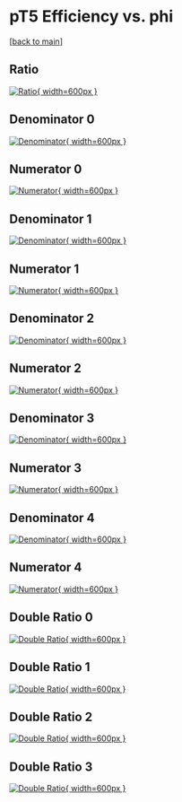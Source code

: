 # pT5 Efficiency vs. phi

[[back to main](./)]



## Ratio

[![Ratio](../mtv/var/pT5_loweta_13_-1_eff_phi.png){ width=600px }](../mtv/var/pT5_loweta_13_-1_eff_phi.pdf)

## Denominator 0

[![Denominator](../mtv/den/pT5_loweta_13_-1_eff_phi_den0.png){ width=600px }](../mtv/den/pT5_loweta_13_-1_eff_phi_den0.pdf)

## Numerator 0

[![Numerator](../mtv/num/pT5_loweta_13_-1_eff_phi_num0.png){ width=600px }](../mtv/num/pT5_loweta_13_-1_eff_phi_num0.pdf)

## Denominator 1

[![Denominator](../mtv/den/pT5_loweta_13_-1_eff_phi_den1.png){ width=600px }](../mtv/den/pT5_loweta_13_-1_eff_phi_den1.pdf)

## Numerator 1

[![Numerator](../mtv/num/pT5_loweta_13_-1_eff_phi_num1.png){ width=600px }](../mtv/num/pT5_loweta_13_-1_eff_phi_num1.pdf)

## Denominator 2

[![Denominator](../mtv/den/pT5_loweta_13_-1_eff_phi_den2.png){ width=600px }](../mtv/den/pT5_loweta_13_-1_eff_phi_den2.pdf)

## Numerator 2

[![Numerator](../mtv/num/pT5_loweta_13_-1_eff_phi_num2.png){ width=600px }](../mtv/num/pT5_loweta_13_-1_eff_phi_num2.pdf)

## Denominator 3

[![Denominator](../mtv/den/pT5_loweta_13_-1_eff_phi_den3.png){ width=600px }](../mtv/den/pT5_loweta_13_-1_eff_phi_den3.pdf)

## Numerator 3

[![Numerator](../mtv/num/pT5_loweta_13_-1_eff_phi_num3.png){ width=600px }](../mtv/num/pT5_loweta_13_-1_eff_phi_num3.pdf)

## Denominator 4

[![Denominator](../mtv/den/pT5_loweta_13_-1_eff_phi_den4.png){ width=600px }](../mtv/den/pT5_loweta_13_-1_eff_phi_den4.pdf)

## Numerator 4

[![Numerator](../mtv/num/pT5_loweta_13_-1_eff_phi_num4.png){ width=600px }](../mtv/num/pT5_loweta_13_-1_eff_phi_num4.pdf)

## Double Ratio 0

[![Double Ratio](../mtv/ratio/pT5_loweta_13_-1_eff_phi_ratio0.png){ width=600px }](../mtv/ratio/pT5_loweta_13_-1_eff_phi_ratio0.pdf)

## Double Ratio 1

[![Double Ratio](../mtv/ratio/pT5_loweta_13_-1_eff_phi_ratio1.png){ width=600px }](../mtv/ratio/pT5_loweta_13_-1_eff_phi_ratio1.pdf)

## Double Ratio 2

[![Double Ratio](../mtv/ratio/pT5_loweta_13_-1_eff_phi_ratio2.png){ width=600px }](../mtv/ratio/pT5_loweta_13_-1_eff_phi_ratio2.pdf)

## Double Ratio 3

[![Double Ratio](../mtv/ratio/pT5_loweta_13_-1_eff_phi_ratio3.png){ width=600px }](../mtv/ratio/pT5_loweta_13_-1_eff_phi_ratio3.pdf)

